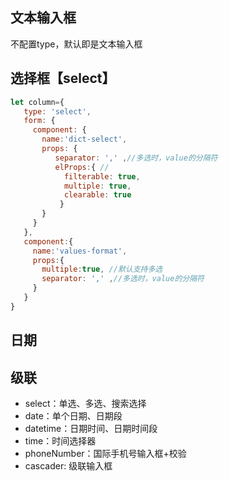 ## 文本输入框
不配置type，默认即是文本输入框

## 选择框【select】
```javascript
let column={
   type: 'select',
   form: {
     component: { 
       name:'dict-select',
       props: {
          separator: ',' ,//多选时，value的分隔符
          elProps:{ //
            filterable: true,
            multiple: true,
            clearable: true
           }            
       }    
     }
   },
   component:{
     name:'values-format',
     props:{
       multiple:true, //默认支持多选
       separator: ',' ,//多选时，value的分隔符
     }   
   }
}

```


## 日期

## 级联

 * select：单选、多选、搜索选择   
 * date：单个日期、日期段
 * datetime：日期时间、日期时间段
 * time：时间选择器
 * phoneNumber：国际手机号输入框+校验
 * cascader: 级联输入框  
